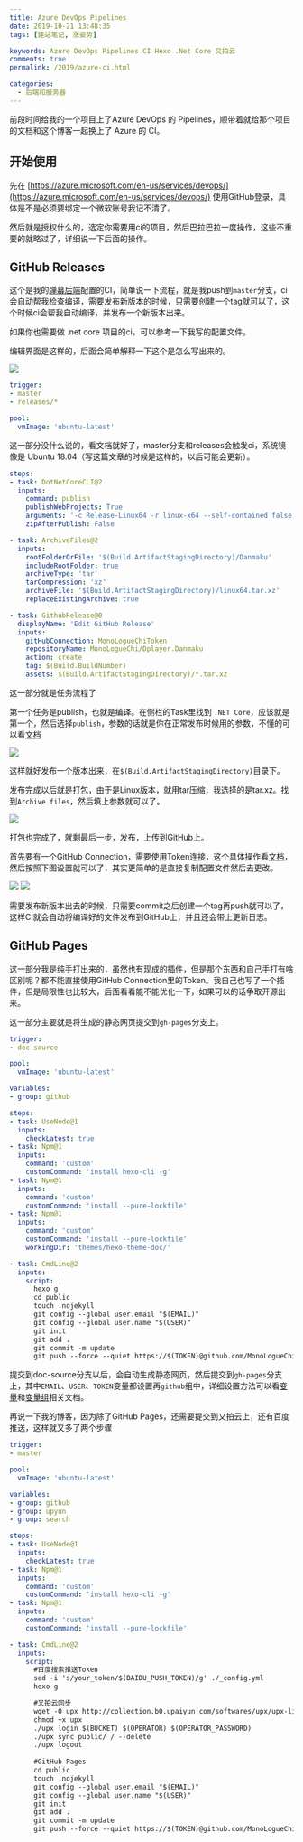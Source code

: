 ```yaml
---
title: Azure DevOps Pipelines
date: 2019-10-21 13:48:35
tags: [建站笔记, 涨姿势]

keywords: Azure DevOps Pipelines CI Hexo .Net Core 又拍云
comments: true
permalink: /2019/azure-ci.html

categories:
  - 后端和服务器
---
```


前段时间给我的一个项目上了Azure DevOps 的 Pipelines，顺带着就给那个项目的文档和这个博客一起换上了 Azure 的 CI。

<!-- more -->

## 开始使用

先在 [https://azure.microsoft.com/en-us/services/devops/](https://azure.microsoft.com/en-us/services/devops/) 使用GitHub登录，具体是不是必须要绑定一个微软账号我记不清了。

然后就是授权什么的，选定你需要用ci的项目，然后巴拉巴拉一度操作，这些不重要的就略过了，详细说一下后面的操作。

## GitHub Releases

这个是我的[弹幕后端](https://github.com/MonoLogueChi/Dplayer.Danmaku)配置的CI，简单说一下流程，就是我push到`master`分支，ci会自动帮我检查编译，需要发布新版本的时候，只需要创建一个tag就可以了，这个时候ci会帮我自动编译，并发布一个新版本出来。

如果你也需要做 .net core 项目的ci，可以参考一下我写的配置文件。

编辑界面是这样的，后面会简单解释一下这个是怎么写出来的。

![](./img/Snipaste_2019-10-21_10-47-48.png)

```yaml azure-pipelines.yml
trigger:
- master
- releases/*

pool:
  vmImage: 'ubuntu-latest'
```
这一部分没什么说的，看文档就好了，master分支和releases会触发ci，系统镜像是 Ubuntu 18.04（写这篇文章的时候是这样的，以后可能会更新）。

```yaml azure-pipelines.yml
steps:
- task: DotNetCoreCLI@2
  inputs:
    command: publish
    publishWebProjects: True
    arguments: '-c Release-Linux64 -r linux-x64 --self-contained false --output $(Build.ArtifactStagingDirectory)'
    zipAfterPublish: False

- task: ArchiveFiles@2
  inputs:
    rootFolderOrFile: '$(Build.ArtifactStagingDirectory)/Danmaku'
    includeRootFolder: true
    archiveType: 'tar'
    tarCompression: 'xz'
    archiveFile: '$(Build.ArtifactStagingDirectory)/linux64.tar.xz'
    replaceExistingArchive: true

- task: GithubRelease@0
  displayName: 'Edit GitHub Release'
  inputs:
    gitHubConnection: MonoLogueChiToken
    repositoryName: MonoLogueChi/Dplayer.Danmaku
    action: create
    tag: $(Build.BuildNumber)
    assets: $(Build.ArtifactStagingDirectory)/*.tar.xz

```

这一部分就是任务流程了

第一个任务是publish，也就是编译。在侧栏的Task里找到 `.NET Core`，应该就是第一个，然后选择`publish`，参数的话就是你在正常发布时候用的参数，不懂的可以看[文档](https://docs.microsoft.com/zh-cn/dotnet/core/tools/dotnet-publish)

![](./img/Snipaste_2019-10-21_11-03-35.png)

这样就好发布一个版本出来，在`$(Build.ArtifactStagingDirectory)`目录下。

发布完成以后就是打包，由于是Linux版本，就用tar压缩，我选择的是tar.xz。找到`Archive files`，然后填上参数就可以了。

![](./img/Snipaste_2019-10-21_12-02-20.png)

打包也完成了，就剩最后一步，发布，上传到GitHub上。

首先要有一个GitHub Connection，需要使用Token连接，这个具体操作看[文档](https://docs.microsoft.com/en-us/azure/devops/pipelines/library/service-endpoints?view=azure-devops&tabs=yaml#sep-github)，然后按照下图设置就可以了，其实更简单的是直接复制配置文件然后去更改。

![](./img/Snipaste_2019-10-21_14-11-22.png) ![](./img/Snipaste_2019-10-21_14-11-51.png)

需要发布新版本出去的时候，只需要commit之后创建一个tag再push就可以了，这样CI就会自动将编译好的文件发布到GitHub上，并且还会带上更新日志。

## GitHub Pages

这一部分我是纯手打出来的，虽然也有现成的插件，但是那个东西和自己手打有啥区别呢？都不能直接使用GitHub Connection里的Token。我自己也写了一个插件，但是局限性也比较大，后面看看能不能优化一下，如果可以的话争取开源出来。

这一部分主要就是将生成的静态网页提交到`gh-pages`分支上。

```yml azure-pipelines.yml
trigger:
- doc-source

pool:
  vmImage: 'ubuntu-latest'

variables:
- group: github

steps:
- task: UseNode@1
  inputs:
    checkLatest: true
- task: Npm@1
  inputs:
    command: 'custom'
    customCommand: 'install hexo-cli -g'
- task: Npm@1
  inputs:
    command: 'custom'
    customCommand: 'install --pure-lockfile'
- task: Npm@1
  inputs:
    command: 'custom'
    customCommand: 'install --pure-lockfile'
    workingDir: 'themes/hexo-theme-doc/'

- task: CmdLine@2
  inputs:
    script: |
      hexo g
      cd public
      touch .nojekyll
      git config --global user.email "$(EMAIL)"
      git config --global user.name "$(USER)"
      git init
      git add .
      git commit -m update
      git push --force --quiet https://$(TOKEN)@github.com/MonoLogueChi/Dplayer.Danmaku.git master:gh-pages

```

提交到doc-source分支以后，会自动生成静态网页，然后提交到`gh-pages`分支上，其中`EMAIL`、`USER`、`TOKEN`变量都设置再`github`组中，详细设置方法可以看[变量](https://docs.microsoft.com/en-us/azure/devops/pipelines/process/variables?view=azure-devops&tabs=yaml%2Cbatch)和[变量组](https://docs.microsoft.com/en-us/azure/devops/pipelines/library/variable-groups?view=azure-devops&tabs=yaml)相关文档。

再说一下我的博客，因为除了GitHub Pages，还需要提交到又拍云上，还有百度推送，这样就又多了两个步骤

```yml azure-pipelines.yml
trigger:
- master

pool:
  vmImage: 'ubuntu-latest'

variables:
- group: github
- group: upyun
- group: search

steps:
- task: UseNode@1
  inputs:
    checkLatest: true
- task: Npm@1
  inputs:
    command: 'custom'
    customCommand: 'install hexo-cli -g'
- task: Npm@1
  inputs:
    command: 'custom'
    customCommand: 'install --pure-lockfile'

- task: CmdLine@2
  inputs:
    script: |
      #百度搜索推送Token
      sed -i 's/your_token/$(BAIDU_PUSH_TOKEN)/g' ./_config.yml
      hexo g

      #又拍云同步
      wget -O upx http://collection.b0.upaiyun.com/softwares/upx/upx-linux-amd64-v0.2.4
      chmod +x upx
      ./upx login $(BUCKET) $(OPERATOR) $(OPERATOR_PASSWORD)
      ./upx sync public/ / --delete
      ./upx logout
      
      #GitHub Pages
      cd public
      touch .nojekyll
      git config --global user.email "$(EMAIL)"
      git config --global user.name "$(USER)"
      git init
      git add .
      git commit -m update
      git push --force --quiet https://$(TOKEN)@github.com/MonoLogueChi/blog.xxwhite.com.git master:gh-pages

```
